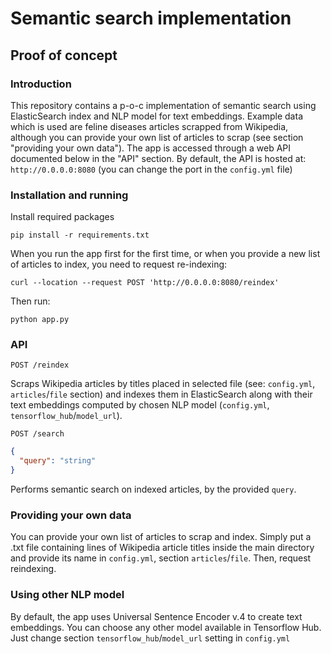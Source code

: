 # Semantic search implementation
## Proof of concept

### Introduction
This repository contains a p-o-c implementation of semantic search
using ElasticSearch index and NLP model for text embeddings. Example
data which is used are feline diseases articles scrapped from Wikipedia,
although you can provide your own list of articles to scrap
(see section "providing your own data"). The app is accessed through
a web API documented below in the "API" section. By default, the API
is hosted at: `http://0.0.0.0:8080` (you can change the port in the `config.yml` file)

### Installation and running
Install required packages
```shell
pip install -r requirements.txt
```
When you run the app first for the first time, or when
you provide a new list of articles to index, you need to
request re-indexing:
```shell
curl --location --request POST 'http://0.0.0.0:8080/reindex'
```
Then run:
```shell
python app.py
```

### API
```
POST /reindex
```
Scraps Wikipedia articles by titles placed in selected file (see: `config.yml`, `articles`/`file` section)
and indexes them in ElasticSearch along with their text embeddings computed
by chosen NLP model (`config.yml`, `tensorflow_hub`/`model_url`).

```
POST /search
```
```json
{
  "query": "string"
}
```
Performs semantic search on indexed articles, by the provided `query`.

### Providing your own data
You can provide your own list of articles to scrap and index. Simply put a .txt file
containing lines of Wikipedia article titles inside the main directory and provide its name
in `config.yml`, section `articles`/`file`. Then, request reindexing.

### Using other NLP model
By default, the app uses Universal Sentence Encoder v.4 to create text embeddings.
You can choose any other model available in Tensorflow Hub. Just change section `tensorflow_hub`/`model_url`
setting in `config.yml`
